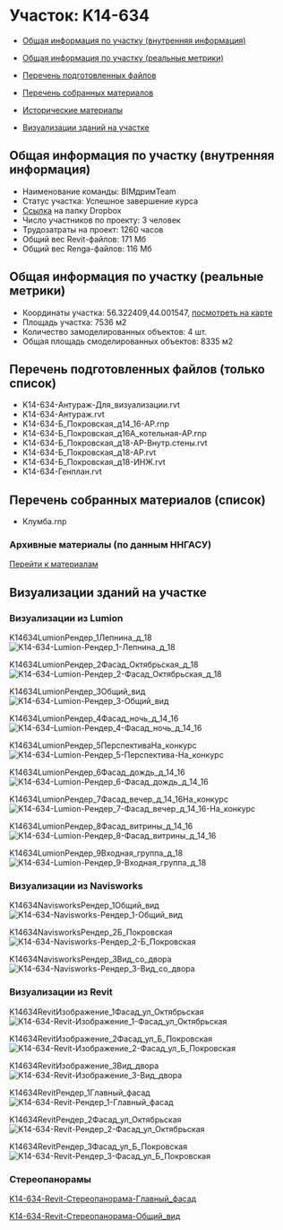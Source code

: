 # Участок: K14-634

* [Общая информация по участку (внутренняя информация)](#Chapter1)

* [Общая информация по участку (реальные метрики)](#Chapter2)

* [Перечень подготовленных файлов](#Chapter3)

* [Перечень собранных материалов](#Chapter4)

* [Исторические материалы](#Chapter5)

* [Визуализации зданий на участке](#Chapter6)

## <a id="Chapter1"></a> Общая информация по участку (внутренняя информация)
+ Наименование команды: BIMдримTeam
+ Статус участка: Успешное завершение курса
+ [Ссылка](https://www.dropbox.com/sh/wvvgv1nw1iqred9/AACPb9xEWbnA5wmqpGY_FhQUa/K14_634?dl=0) на папку Dropbox
+ Число участников по проекту: 3 человек
+ Трудозатраты на проект: 1260 часов
+ Общий вес Revit-файлов: 171 Мб
+ Общий вес Renga-файлов: 116 Мб
## <a id="Chapter2"></a> Общая информация по участку (реальные метрики)
+ Координаты участка: 56.322409,44.001547, [посмотреть на карте](https://yandex.ru/maps/47/nizhny-novgorod/?ll=44.001547%2C56.322409&z=19)
+ Площадь участка: 7536 м2
+ Количество замоделированных объектов: 4 шт.
+ Общая площадь смоделированных объектов: 8335 м2
## <a id="Chapter3"></a> Перечень подготовленных файлов (только список)
+ K14-634-Антураж-Для_визуализации.rvt
+ K14-634-Антураж.rvt
+ K14-634-Б_Покровская_д14_16-АР.rnp
+ K14-634-Б_Покровская_д16А_котельная-АР.rnp
+ K14-634-Б_Покровская_д18-АР-Внутр.стены.rvt
+ K14-634-Б_Покровская_д18-АР.rvt
+ K14-634-Б_Покровская_д18-ИНЖ.rvt
+ K14-634-Генплан.rvt
## <a id="Chapter4"></a> Перечень собранных материалов (список)
+ Клумба.rnp
### <a id="Chapter5"></a> Архивные материалы (по данным ННГАСУ)
[Перейти к материалам](/BuidingsInfo/d57e5772-eaa3-4de9-b64b-e786af4bb8e2/About.md)
## <a id="Chapter6"></a> Визуализации зданий на участке
### Визуализации из Lumion
K14634LumionРендер_1Лепнина_д_18
![K14-634-Lumion-Рендер_1-Лепнина_д_18](/Images/K14_634/K14-634-Lumion-Рендер_1-Лепнина_д_18_Compressed.jpg)

K14634LumionРендер_2Фасад_Октябрьская_д_18
![K14-634-Lumion-Рендер_2-Фасад_Октябрьская_д_18](/Images/K14_634/K14-634-Lumion-Рендер_2-Фасад_Октябрьская_д_18_Compressed.jpg)

K14634LumionРендер_3Общий_вид
![K14-634-Lumion-Рендер_3-Общий_вид](/Images/K14_634/K14-634-Lumion-Рендер_3-Общий_вид_Compressed.jpg)

K14634LumionРендер_4Фасад_ночь_д_14_16
![K14-634-Lumion-Рендер_4-Фасад_ночь_д_14_16](/Images/K14_634/K14-634-Lumion-Рендер_4-Фасад_ночь_д_14_16_Compressed.jpg)

K14634LumionРендер_5ПерспективаНа_конкурс
![K14-634-Lumion-Рендер_5-Перспектива-На_конкурс](/Images/K14_634/K14-634-Lumion-Рендер_5-Перспектива-На_конкурс_Compressed.jpg)

K14634LumionРендер_6Фасад_дождь_д_14_16
![K14-634-Lumion-Рендер_6-Фасад_дождь_д_14_16](/Images/K14_634/K14-634-Lumion-Рендер_6-Фасад_дождь_д_14_16_Compressed.jpg)

K14634LumionРендер_7Фасад_вечер_д_14_16На_конкурс
![K14-634-Lumion-Рендер_7-Фасад_вечер_д_14_16-На_конкурс](/Images/K14_634/K14-634-Lumion-Рендер_7-Фасад_вечер_д_14_16-На_конкурс_Compressed.jpg)

K14634LumionРендер_8Фасад_витрины_д_14_16
![K14-634-Lumion-Рендер_8-Фасад_витрины_д_14_16](/Images/K14_634/K14-634-Lumion-Рендер_8-Фасад_витрины_д_14_16_Compressed.jpg)

K14634LumionРендер_9Входная_группа_д_18
![K14-634-Lumion-Рендер_9-Входная_группа_д_18](/Images/K14_634/K14-634-Lumion-Рендер_9-Входная_группа_д_18_Compressed.jpg)

### Визуализации из Navisworks
K14634NavisworksРендер_1Общий_вид
![K14-634-Navisworks-Рендер_1-Общий_вид](/Images/K14_634/K14-634-Navisworks-Рендер_1-Общий_вид_Compressed.jpg)

K14634NavisworksРендер_2Б_Покровская
![K14-634-Navisworks-Рендер_2-Б_Покровская](/Images/K14_634/K14-634-Navisworks-Рендер_2-Б_Покровская_Compressed.jpg)

K14634NavisworksРендер_3Вид_со_двора
![K14-634-Navisworks-Рендер_3-Вид_со_двора](/Images/K14_634/K14-634-Navisworks-Рендер_3-Вид_со_двора_Compressed.jpg)

### Визуализации из Revit
K14634RevitИзображение_1Фасад_ул_Октябрьская
![K14-634-Revit-Изображение_1-Фасад_ул_Октябрьская](/Images/K14_634/K14-634-Revit-Изображение_1-Фасад_ул_Октябрьская_Compressed.jpg)

K14634RevitИзображение_2Фасад_ул_Б_Покровская
![K14-634-Revit-Изображение_2-Фасад_ул_Б_Покровская](/Images/K14_634/K14-634-Revit-Изображение_2-Фасад_ул_Б_Покровская_Compressed.jpg)

K14634RevitИзображение_3Вид_двора
![K14-634-Revit-Изображение_3-Вид_двора](/Images/K14_634/K14-634-Revit-Изображение_3-Вид_двора_Compressed.jpg)

K14634RevitРендер_1Главный_фасад
![K14-634-Revit-Рендер_1-Главный_фасад](/Images/K14_634/K14-634-Revit-Рендер_1-Главный_фасад_Compressed.jpg)

K14634RevitРендер_2Фасад_ул_Октябрьская
![K14-634-Revit-Рендер_2-Фасад_ул_Октябрьская](/Images/K14_634/K14-634-Revit-Рендер_2-Фасад_ул_Октябрьская_Compressed.jpg)

K14634RevitРендер_3Фасад_ул_Б_Покровская
![K14-634-Revit-Рендер_3-Фасад_ул_Б_Покровская](/Images/K14_634/K14-634-Revit-Рендер_3-Фасад_ул_Б_Покровская_Compressed.jpg)

### Стереопанорамы
[K14-634-Revit-Стереопанорама-Главный_фасад](https://pano.autodesk.com/pano.html?url=jpgs/d3ab7494-343d-4f43-8a6a-7e7c37beebfc&version=2)

[K14-634-Revit-Стереопанорама-Общий_вид](https://pano.autodesk.com/pano.html?url=jpgs/7982e090-7d70-46ac-8e5d-5d7830f0c58a&version=2)

